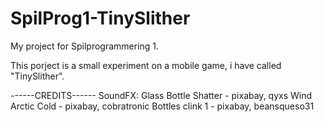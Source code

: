 # SpilProg1-TinySlither

My project for Spilprogrammering 1.

This porject is a small experiment on a mobile game, i have called "TinySlither".


------CREDITS------
SoundFX:
Glass Bottle Shatter - pixabay, qyxs
Wind Arctic Cold - pixabay, cobratronic
Bottles clink 1 - pixabay, beansqueso31

